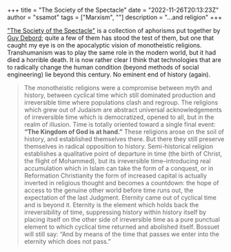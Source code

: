 +++
title = "The Society of the Spectacle"
date = "2022-11-26T20:13:23Z"
author = "ssamot"
tags = ["Marxism", ""]
description = "...and religion"
+++

["The Society of the Spectacle"](https://www.marxists.org/reference/archive/debord/society.htm) is a collection of aphorisms put together by [Guy Debord](https://en.wikipedia.org/wiki/Guy_Debord); quite a few of them has stood the test of them, but one that caught my eye is on the apocalyptic vision of monotheistic religions. Transhumanism was to play the same role in the modern world, but it had died a horrible death. It is now rather clear I think that technologies that are to radically change the human condition (beyond methods of social engineering) lie beyond this century. No eminent end of history (again).

> The monotheistic religions were a compromise between myth and history, between cyclical time which still dominated production and irreversible time where populations clash and regroup. The religions which grew out of Judaism are abstract universal acknowledgements of irreversible time which is democratized, opened to all, but in the realm of illusion. Time is totally oriented toward a single final event: **“The Kingdom of God is at hand.”** These religions arose on the soil of history, and established themselves there. But there they still preserve themselves in radical opposition to history. Semi-historical religion establishes a qualitative point of departure in time (the birth of Christ, the flight of Mohammed), but its irreversible time–introducing real accumulation which in Islam can take the form of a conquest, or in Reformation Christianity the form of increased capital is actually inverted in religious thought and becomes a countdown: the hope of access to the genuine other world before time runs out, the expectation of the last Judgment. Eternity came out of cyclical time and is beyond it. Eternity is the element which holds back the irreversibility of time, suppressing history within history itself by placing itself on the other side of irreversible time as a pure punctual element to which cyclical time returned and abolished itself. Bossuet will still say: “And by means of the time that passes we enter into the eternity which does not pass.”
